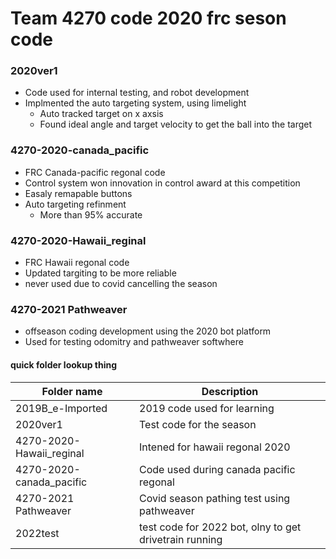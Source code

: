 # Team 4270 code 2020 frc seson code

### 2020ver1
* Code used for internal testing, and robot development
* Implmented the auto targeting system, using limelight
  * Auto tracked target on x axsis
  * Found ideal angle and target velocity to get the ball into the target

### 4270-2020-canada_pacific
* FRC Canada-pacific regonal code
* Control system won innovation in control award at this competition
* Easaly remapable buttons
* Auto targeting refinment
  * More than 95% accurate 

### 4270-2020-Hawaii_reginal
* FRC Hawaii regonal code
* Updated targiting to be more reliable
* never used due to covid cancelling the season

### 4270-2021 Pathweaver
* offseason coding development using the 2020 bot platform
* Used for testing odomitry and pathweaver softwhere



#### quick folder lookup thing
Folder name | Description
----------- | -----------
2019B_e-Imported | 2019 code used for learning
2020ver1 | Test code for the season
4270-2020-Hawaii_reginal | Intened for hawaii regonal 2020
4270-2020-canada_pacific | Code used during canada pacific regonal
4270-2021 Pathweaver | Covid season pathing test using pathweaver
2022test | test code for 2022 bot, olny to get drivetrain running
